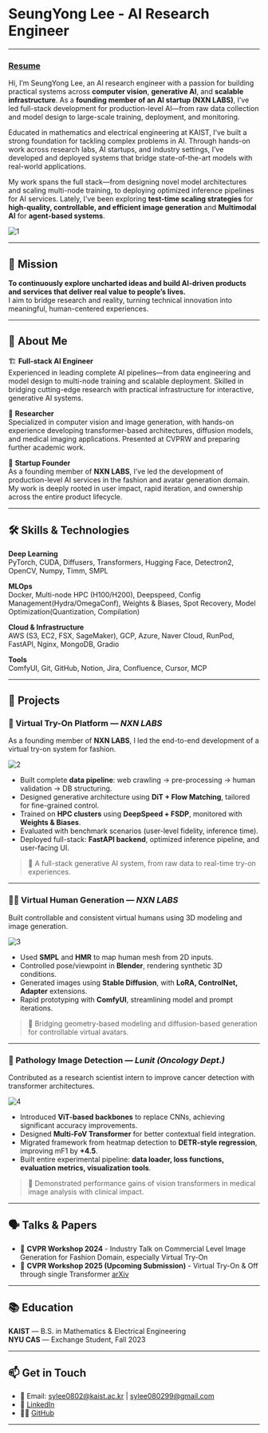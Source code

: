 # SeungYong Lee - AI Research Engineer

---

### [Resume](https://drive.google.com/file/d/1vMvl7T_GCgYOafz6OxVdvRvsxhcNeTkd/view?usp=sharing)

Hi, I’m SeungYong Lee, an AI research engineer with a passion for building practical systems across **computer vision**, **generative AI**, and **scalable infrastructure**. As a **founding member of an AI startup (NXN LABS)**, I’ve led full-stack development for production-level AI—from raw data collection and model design to large-scale training, deployment, and monitoring.

Educated in mathematics and electrical engineering at KAIST, I’ve built a strong foundation for tackling complex problems in AI. Through hands-on work across research labs, AI startups, and industry settings, I’ve developed and deployed systems that bridge state-of-the-art models with real-world applications.

My work spans the full stack—from designing novel model architectures and scaling multi-node training, to deploying optimized inference pipelines for AI services. Lately, I’ve been exploring **test-time scaling strategies** for **high-quality, controllable, and efficient image generation** and **Multimodal AI** for **agent-based systems**.

![1](https://github.com/user-attachments/assets/488b1b80-c1a9-4525-a0cf-2814695e5627)

---

## 🚀 Mission

**To continuously explore uncharted ideas and build AI-driven products and services that deliver real value to people’s lives.**  
I aim to bridge research and reality, turning technical innovation into meaningful, human-centered experiences.

---

## 🧠 About Me

🏗️ **Full-stack AI Engineer**  
Experienced in leading complete AI pipelines—from data engineering and model design to multi-node training and scalable deployment. Skilled in bridging cutting-edge research with practical infrastructure for interactive, generative AI systems.

🔬 **Researcher**  
Specialized in computer vision and image generation, with hands-on experience developing transformer-based architectures, diffusion models, and medical imaging applications. Presented at CVPRW and preparing further academic work.

🚀 **Startup Founder**  
As a founding member of **NXN LABS**, I’ve led the development of production-level AI services in the fashion and avatar generation domain. My work is deeply rooted in user impact, rapid iteration, and ownership across the entire product lifecycle.

---

## 🛠️ Skills & Technologies

**Deep Learning**  
PyTorch, CUDA, Diffusers, Transformers, Hugging Face, Detectron2, OpenCV, Numpy, Timm, SMPL

**MLOps**  
Docker, Multi-node HPC (H100/H200), Deepspeed, Config Management(Hydra/OmegaConf), Weights & Biases, Spot Recovery, Model Optimization(Quantization, Compilation)

**Cloud & Infrastructure**  
AWS (S3, EC2, FSX, SageMaker), GCP, Azure, Naver Cloud, RunPod, FastAPI, Nginx, MongoDB, Gradio

**Tools**  
ComfyUI, Git, GitHub, Notion, Jira, Confluence, Cursor, MCP

---

## 🌟 Projects

### 👕 Virtual Try-On Platform — *NXN LABS*
As a founding member of **NXN LABS**, I led the end-to-end development of a virtual try-on system for fashion.

![2](https://github.com/user-attachments/assets/a6bcd15e-d751-4f0f-aec0-7e83f3781704)

- Built complete **data pipeline**: web crawling → pre-processing → human validation → DB structuring.
- Designed generative architecture using **DiT + Flow Matching**, tailored for fine-grained control.
- Trained on **HPC clusters** using **DeepSpeed + FSDP**, monitored with **Weights & Biases**.
- Evaluated with benchmark scenarios (user-level fidelity, inference time).
- Deployed full-stack: **FastAPI backend**, optimized inference pipeline, and user-facing UI.

> 📌 A full-stack generative AI system, from raw data to real-time try-on experiences.

---

### 🧑‍🎨 Virtual Human Generation — *NXN LABS*
Built controllable and consistent virtual humans using 3D modeling and image generation.

![3](https://github.com/user-attachments/assets/d6e04d9b-5b21-4653-80f0-1d6cf0cbcfee)

- Used **SMPL** and **HMR** to map human mesh from 2D inputs.
- Controlled pose/viewpoint in **Blender**, rendering synthetic 3D conditions.
- Generated images using **Stable Diffusion**, with **LoRA, ControlNet, Adapter** extensions.
- Rapid prototyping with **ComfyUI**, streamlining model and prompt iterations.

> 🎯 Bridging geometry-based modeling and diffusion-based generation for controllable virtual avatars.

---

### 🧬 Pathology Image Detection — *Lunit (Oncology Dept.)*
Contributed as a research scientist intern to improve cancer detection with transformer architectures.

![4](https://github.com/user-attachments/assets/a80d37dd-78bc-4320-b232-64469fc517f6)

- Introduced **ViT-based backbones** to replace CNNs, achieving significant accuracy improvements.
- Designed **Multi-FoV Transformer** for better contextual field integration.
- Migrated framework from heatmap detection to **DETR-style regression**, improving mF1 by **+4.5**.
- Built entire experimental pipeline: **data loader, loss functions, evaluation metrics, visualization tools**.

> 🧪 Demonstrated performance gains of vision transformers in medical image analysis with clinical impact.

---



## 🗣️ Talks & Papers

- 🎤 **CVPR Workshop 2024** - Industry Talk on Commercial Level Image Generation for Fashion Domain, especially Virtual Try-On
- 📄 **CVPR Workshop 2025 (Upcoming Submission)** - Virtual Try-On & Off through single Transformer [arXiv](blank)

---

## 📚 Education

**KAIST** — B.S. in Mathematics & Electrical Engineering  
**NYU CAS** — Exchange Student, Fall 2023

---

## 📫 Get in Touch

- 📧 Email: sylee0802@kaist.ac.kr | sylee080299@gmail.com  
- 🔗 [LinkedIn](https://www.linkedin.com/in/ryanl22)  
- 🧑‍💻 [GitHub](https://github.com/ryan-seungyong-lee)

---

